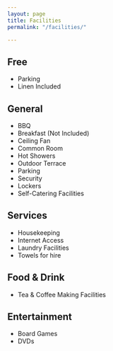 ```yaml
---
layout: page
title: Facilities
permalink: "/facilities/"

---
```

## Free

* Parking
* Linen Included

## General

* BBQ
* Breakfast (Not Included)
* Ceiling Fan
* Common Room
* Hot Showers
* Outdoor Terrace
* Parking
* Security
* Lockers
* Self-Catering Facilities

## Services

* Housekeeping
* Internet Access
* Laundry Facilities
* Towels for hire

## Food & Drink

* Tea & Coffee Making Facilities

## Entertainment

* Board Games
* DVDs
